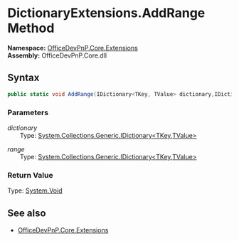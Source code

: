 # DictionaryExtensions.AddRange Method  
**Namespace:** [OfficeDevPnP.Core.Extensions](OfficeDevPnP.Core.Extensions.md)  
**Assembly:** OfficeDevPnP.Core.dll  
## Syntax
```C#
public static void AddRange(IDictionary<TKey, TValue> dictionary,IDictionary<TKey, TValue> range)
```
### Parameters
*dictionary*  
&emsp;&emsp;Type: [System.Collections.Generic.IDictionary<TKey,TValue>](System.Collections.Generic.IDictionary<TKey,TValue>.md) 
&emsp;&emsp;  
  
*range*  
&emsp;&emsp;Type: [System.Collections.Generic.IDictionary<TKey,TValue>](System.Collections.Generic.IDictionary<TKey,TValue>.md) 
&emsp;&emsp;  
  
### Return Value
Type: [System.Void](System.Void.md  
)
## See also
- [OfficeDevPnP.Core.Extensions](OfficeDevPnP.Core.Extensions.md)
